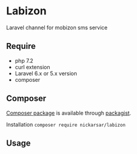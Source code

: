 # Labizon
Laravel channel for mobizon sms service

## Require
 - php 7.2
 - curl extension
 - Laravel 6.x or 5.x version
 - composer

## Composer
[Composer package](https://getcomposer.org/) is available through [packagist](https://github.com/nickarsar/labizon).

Installation `composer require nickarsar/labizon`

## Usage
